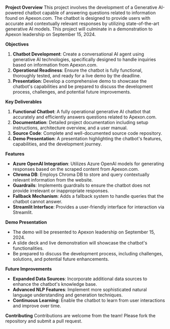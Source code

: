 **Project Overview**
This project involves the development of a Generative AI-powered chatbot capable of answering questions related to information found on Apexon.com. The chatbot is designed to provide users with accurate and contextually relevant responses by utilizing state-of-the-art generative AI models. This project will culminate in a demonstration to Apexon leadership on September 15, 2024.

**Objectives**
1. **Chatbot Development**: Create a conversational AI agent using generative AI technologies, specifically designed to handle inquiries based on information from Apexon.com.
2. **Operational Readiness**: Ensure the chatbot is fully functional, thoroughly tested, and ready for a live demo by the deadline.
3. **Presentation**: Develop a comprehensive demo to showcase the chatbot's capabilities and be prepared to discuss the development process, challenges, and potential future improvements.

**Key Deliverables**

1. **Functional Chatbot**: A fully operational generative AI chatbot that accurately and efficiently answers questions related to Apexon.com.
2. **Documentation**: Detailed project documentation including setup instructions, architecture overview, and a user manual.
3. **Source Code**: Complete and well-documented source code repository.
4. **Demo Presentation**: A presentation highlighting the chatbot's features, capabilities, and the development journey.

**Features**
- **Azure OpenAI Integration**: Utilizes Azure OpenAI models for generating responses based on the scraped content from Apexon.com.
- **Chroma DB**: Employs Chroma DB to store and query contextually relevant information from the website.
- **Guardrails**: Implements guardrails to ensure the chatbot does not provide irrelevant or inappropriate responses.
- **Fallback Mechanism**: Adds a fallback system to handle queries that the chatbot cannot answer.
- **Streamlit Interface**: Provides a user-friendly interface for interaction via Streamlit.

**Demo Presentation**
- The demo will be presented to Apexon leadership on September 15, 2024.
- A slide deck and live demonstration will showcase the chatbot's functionalities.
- Be prepared to discuss the development process, including challenges, solutions, and potential future enhancements.

**Future Improvements**
- **Expanded Data Sources**: Incorporate additional data sources to enhance the chatbot's knowledge base.
- **Advanced NLP Features**: Implement more sophisticated natural language understanding and generation techniques.
- **Continuous Learning**: Enable the chatbot to learn from user interactions and improve over time.

**Contributing**
Contributions are welcome from the team! Please fork the repository and submit a pull request.
